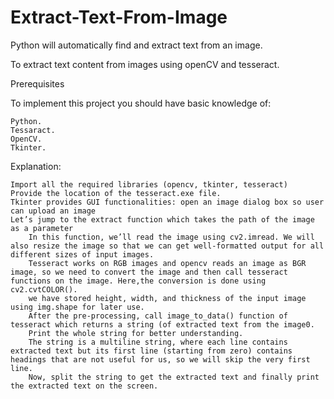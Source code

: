 # Extract-Text-From-Image
Python will automatically find and extract text from an image.

To extract text content from images using openCV and tesseract.

Prerequisites

To implement this project you should have basic knowledge of:

    Python.
    Tessaract.
    OpenCV.
    Tkinter.
    
Explanation:

    Import all the required libraries (opencv, tkinter, tesseract)
    Provide the location of the tesseract.exe file.
    Tkinter provides GUI functionalities: open an image dialog box so user can upload an image
    Let’s jump to the extract function which takes the path of the image as a parameter
        In this function, we’ll read the image using cv2.imread. We will also resize the image so that we can get well-formatted output for all different sizes of input images.
        Tesseract works on RGB images and opencv reads an image as BGR image, so we need to convert the image and then call tesseract functions on the image. Here,the conversion is done using cv2.cvtCOLOR().
        we have stored height, width, and thickness of the input image using img.shape for later use.
        After the pre-processing, call image_to_data() function of tesseract which returns a string (of extracted text from the image0.
        Print the whole string for better understanding.
        The string is a multiline string, where each line contains extracted text but its first line (starting from zero) contains headings that are not useful for us, so we will skip the very first line.
        Now, split the string to get the extracted text and finally print the extracted text on the screen.    

